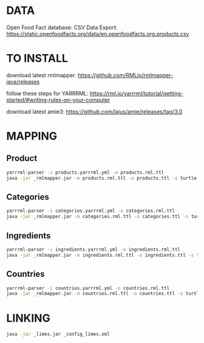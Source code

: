 # DATA
Open Food Fact database: CSV Data Export:
https://static.openfoodfacts.org/data/en.openfoodfacts.org.products.csv

# TO INSTALL
download latest rmlmapper:
https://github.com/RMLio/rmlmapper-java/releases

follow these steps for YARRRML:
https://rml.io/yarrrml/tutorial/getting-started/#writing-rules-on-your-computer

download latest amie3:
https://github.com/lajus/amie/releases/tag/3.0

# MAPPING
## Product
```bash
yarrrml-parser -i products.yarrrml.yml -o products.rml.ttl
java -jar _rmlmapper.jar -m products.rml.ttl -o products.ttl -s turtle
```
## Categories
```bash
yarrrml-parser -i categories.yarrrml.yml -o categories.rml.ttl
java -jar _rmlmapper.jar -m categories.rml.ttl -o categories.ttl -s turtle
```
## Ingredients
```bash
yarrrml-parser -i ingredients.yarrrml.yml -o ingredients.rml.ttl
java -jar _rmlmapper.jar -m ingredients.rml.ttl -o ingredients.ttl -s turtle
```
## Countries
```bash
yarrrml-parser -i countries.yarrrml.yml -o countries.rml.ttl
java -jar _rmlmapper.jar -m countries.rml.ttl -o countries.ttl -s turtle
```

# LINKING
```bash
java -jar _limes.jar _config_limes.xml
```